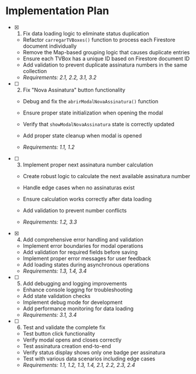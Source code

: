 # Implementation Plan

- [x] 1. Fix data loading logic to eliminate status duplication


  - Refactor `carregarTVBoxes()` function to process each Firestore document individually
  - Remove the Map-based grouping logic that causes duplicate entries
  - Ensure each TVBox has a unique ID based on Firestore document ID
  - Add validation to prevent duplicate assinatura numbers in the same collection
  - _Requirements: 2.1, 2.2, 3.1, 3.2_



- [ ] 2. Fix "Nova Assinatura" button functionality
  - Debug and fix the `abrirModalNovaAssinatura()` function
  - Ensure proper state initialization when opening the modal
  - Verify that `showModalNovaAssinatura` state is correctly updated

  - Add proper state cleanup when modal is opened
  - _Requirements: 1.1, 1.2_

- [ ] 3. Implement proper next assinatura number calculation
  - Create robust logic to calculate the next available assinatura number
  - Handle edge cases when no assinaturas exist


  - Ensure calculation works correctly after data loading
  - Add validation to prevent number conflicts
  - _Requirements: 1.2, 3.3_

- [x] 4. Add comprehensive error handling and validation

  - Implement error boundaries for modal operations
  - Add validation for required fields before saving
  - Implement proper error messages for user feedback
  - Add loading states during asynchronous operations
  - _Requirements: 1.3, 1.4, 3.4_




- [ ] 5. Add debugging and logging improvements
  - Enhance console logging for troubleshooting
  - Add state validation checks
  - Implement debug mode for development
  - Add performance monitoring for data loading
  - _Requirements: 3.1, 3.4_

- [ ] 6. Test and validate the complete fix
  - Test button click functionality
  - Verify modal opens and closes correctly
  - Test assinatura creation end-to-end
  - Verify status display shows only one badge per assinatura
  - Test with various data scenarios including edge cases
  - _Requirements: 1.1, 1.2, 1.3, 1.4, 2.1, 2.2, 2.3, 2.4_